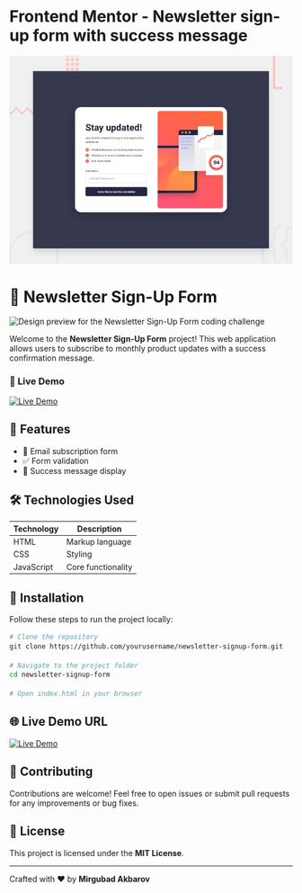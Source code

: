 # Frontend Mentor - Newsletter sign-up form with success message

![Design preview for the Newsletter sign-up form with success message coding challenge](./preview.jpg)

# 📝 Newsletter Sign-Up Form

![Design preview for the Newsletter Sign-Up Form coding challenge](./design/desktop-preview.jpg)

Welcome to the **Newsletter Sign-Up Form** project! This web application allows users to subscribe to monthly product updates with a success confirmation message.

### 🔗 Live Demo
[![Live Demo](https://img.shields.io/badge/Live-Demo-blue?style=for-the-badge)](https://signup-newsletter-one.vercel.app/)

## 📌 Features
- 📧 Email subscription form
- ✅ Form validation
- 🎯 Success message display

## 🛠️ Technologies Used
| Technology    | Description         |
|--------------|-------------------|
| HTML         | Markup language   |
| CSS          | Styling          |
| JavaScript   | Core functionality |

## 🚀 Installation
Follow these steps to run the project locally:

```bash
# Clone the repository
git clone https://github.com/yourusername/newsletter-signup-form.git

# Navigate to the project folder
cd newsletter-signup-form

# Open index.html in your browser
```

## 🌐 Live Demo URL
[![Live Demo](https://img.shields.io/badge/Live-Demo-blue?style=for-the-badge)](https://signup-newsletter-one.vercel.app/)

## 🤝 Contributing
Contributions are welcome! Feel free to open issues or submit pull requests for any improvements or bug fixes.

## 📄 License
This project is licensed under the **MIT License**.

---
Crafted with ❤️ by **Mirgubad Akbarov**


